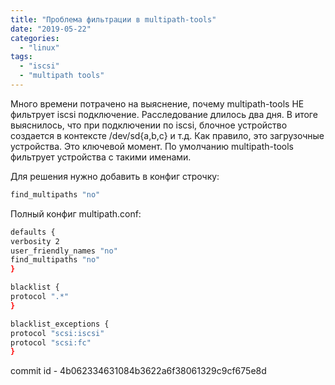 ```yaml
---
title: "Проблема фильтрации в multipath-tools"
date: "2019-05-22"
categories: 
  - "linux"
tags: 
  - "iscsi"
  - "multipath tools"
---
```

Много времени потрачено на выяснение, почему multipath-tools НЕ фильтрует iscsi подключение. Расследование длилось два дня.
В итоге выяснилось, что при подключении по iscsi, блочное устройство создается в контексте /dev/sd{a,b,c} и т.д.
Как правило, это загрузочные устройства. Это ключевой момент. По умолчанию multipath-tools фильтрует устройства с такими именами.

<!--more-->

Для решения нужно добавить в конфиг строчку:

```bash
find_multipaths "no"

```

Полный конфиг multipath.conf:

```bash
defaults {
verbosity 2
user_friendly_names "no"
find_multipaths "no"
}

blacklist {
protocol ".*"
}

blacklist_exceptions {
protocol "scsi:iscsi"
protocol "scsi:fc"
}

```

commit id - 4b062334631084b3622a6f38061329c9cf675e8d
